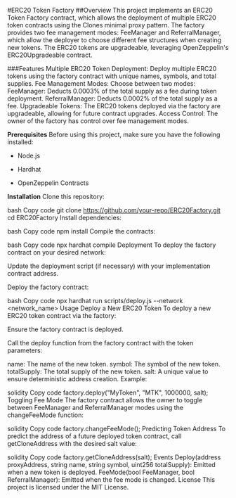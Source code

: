 #ERC20 Token Factory
##Overview
This project implements an ERC20 Token Factory contract, which allows the deployment of multiple ERC20 token contracts using the Clones minimal proxy pattern. The factory provides two fee management modes: FeeManager and ReferralManager, which allow the deployer to choose different fee structures when creating new tokens. The ERC20 tokens are upgradeable, leveraging OpenZeppelin's ERC20Upgradeable contract.

###Features
Multiple ERC20 Token Deployment: Deploy multiple ERC20 tokens using the factory contract with unique names, symbols, and total supplies.
Fee Management Modes: Choose between two modes:
FeeManager: Deducts 0.0003% of the total supply as a fee during token deployment.
ReferralManager: Deducts 0.0002% of the total supply as a fee.
Upgradeable Tokens: The ERC20 tokens deployed via the factory are upgradeable, allowing for future contract upgrades.
Access Control: The owner of the factory has control over fee management modes.

**Prerequisites**
Before using this project, make sure you have the following installed:

- Node.js
* Hardhat
+ OpenZeppelin Contracts

**Installation**
Clone this repository:

bash
Copy code
git clone https://github.com/your-repo/ERC20Factory.git
cd ERC20Factory
Install dependencies:

bash
Copy code
npm install
Compile the contracts:

bash
Copy code
npx hardhat compile
Deployment
To deploy the factory contract on your desired network:

Update the deployment script (if necessary) with your implementation contract address.

Deploy the factory contract:

bash
Copy code
npx hardhat run scripts/deploy.js --network <network_name>
Usage
Deploy a New ERC20 Token
To deploy a new ERC20 token contract via the factory:

Ensure the factory contract is deployed.

Call the deploy function from the factory contract with the token parameters:

name: The name of the new token.
symbol: The symbol of the new token.
totalSupply: The total supply of the new token.
salt: A unique value to ensure deterministic address creation.
Example:

solidity
Copy code
factory.deploy("MyToken", "MTK", 1000000, salt);
Toggling Fee Mode
The factory contract allows the owner to toggle between FeeManager and ReferralManager modes using the changeFeeMode function:

solidity
Copy code
factory.changeFeeMode();
Predicting Token Address
To predict the address of a future deployed token contract, call getCloneAddress with the desired salt value:

solidity
Copy code
factory.getCloneAddress(salt);
Events
Deploy(address proxyAddress, string name, string symbol, uint256 totalSupply): Emitted when a new token is deployed.
FeeMode(bool FeeManager, bool ReferralManager): Emitted when the fee mode is changed.
License
This project is licensed under the MIT License.
